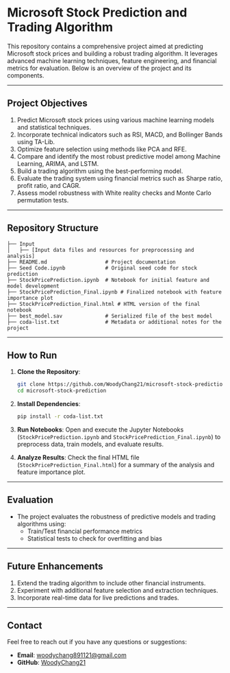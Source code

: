 # Microsoft Stock Prediction and Trading Algorithm

This repository contains a comprehensive project aimed at predicting Microsoft stock prices and building a robust trading algorithm. It leverages advanced machine learning techniques, feature engineering, and financial metrics for evaluation. Below is an overview of the project and its components.

---

## **Project Objectives**
1. Predict Microsoft stock prices using various machine learning models and statistical techniques.
2. Incorporate technical indicators such as RSI, MACD, and Bollinger Bands using TA-Lib.
3. Optimize feature selection using methods like PCA and RFE.
4. Compare and identify the most robust predictive model among Machine Learning, ARIMA, and LSTM.
5. Build a trading algorithm using the best-performing model.
6. Evaluate the trading system using financial metrics such as Sharpe ratio, profit ratio, and CAGR.
7. Assess model robustness with White reality checks and Monte Carlo permutation tests.

---

## **Repository Structure**
```
├── Input
│   ├── [Input data files and resources for preprocessing and analysis]
├── README.md                   # Project documentation
├── Seed Code.ipynb             # Original seed code for stock prediction
├── StockPricePrediction.ipynb  # Notebook for initial feature and model development
├── StockPricePrediction_Final.ipynb # Finalized notebook with feature importance plot
├── StockPricePrediction_Final.html # HTML version of the final notebook
├── best_model.sav              # Serialized file of the best model
├── coda-list.txt               # Metadata or additional notes for the project
```

---

## **How to Run**

1. **Clone the Repository**:
   ```bash
   git clone https://github.com/WoodyChang21/microsoft-stock-prediction.git
   cd microsoft-stock-prediction
   ```

2. **Install Dependencies**:
   ```bash
   pip install -r coda-list.txt
   ```

3. **Run Notebooks**:
   Open and execute the Jupyter Notebooks (`StockPricePrediction.ipynb` and `StockPricePrediction_Final.ipynb`) to preprocess data, train models, and evaluate results.

4. **Analyze Results**:
   Check the final HTML file (`StockPricePrediction_Final.html`) for a summary of the analysis and feature importance plot.

---

## **Evaluation**
- The project evaluates the robustness of predictive models and trading algorithms using:
  - Train/Test financial performance metrics
  - Statistical tests to check for overfitting and bias

---

## **Future Enhancements**
1. Extend the trading algorithm to include other financial instruments.
2. Experiment with additional feature selection and extraction techniques.
3. Incorporate real-time data for live predictions and trades.

---

## **Contact**
Feel free to reach out if you have any questions or suggestions:
- **Email**: woodychang891121@gmail.com
- **GitHub**: [WoodyChang21](https://github.com/WoodyChang21)

